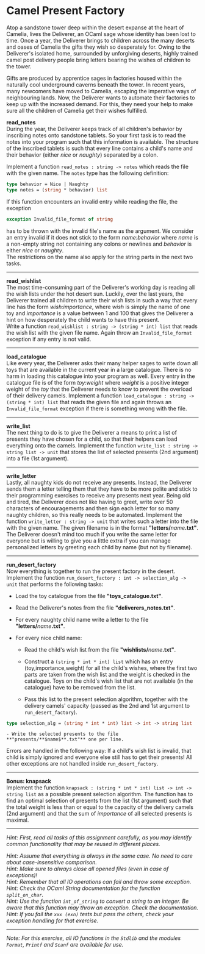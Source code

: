 # Camel Present Factory
Atop a sandstone tower deep within the desert expanse at the heart of Camelia, lives the Deliverer, an OCaml sage whose identity has been lost to time. Once a year, the Deliverer brings to children across the many deserts and oases of Camelia the gifts they wish so desperately for. Owing to the Deliverer's isolated home, surrounded by unforgiving deserts, highly trained camel post delivery people bring letters bearing the wishes of children to the tower.

Gifts are produced by apprentice sages in factories housed within the naturally cool underground caverns beneath the tower. In recent years, many newcomers have moved to Camelia, escaping the imperative ways of neighbouring lands. Now, the Deliverer wants to automate their factories to keep up with the increased demand. For this, they need your help to make sure all the children of Camelia get their wishes fulfilled.

**read_notes**  
During the year, the Deliverer keeps track of all children's behavior by inscribing notes onto sandstone tablets. So your first task is to read the notes into your program such that this information is available. The structure of the inscribed tablets is such that every line contains a child's name and their behavior (either *nice* or *naughty*) separated by a colon.

Implement a function `read_notes : string -> notes` which reads the file with the given name. The `notes` type has the following definition:

```Ocaml
type behavior = Nice | Naughty
type notes = (string * behavior) list
```

If this function encounters an invalid entry while reading the file, the exception

```Ocaml
exception Invalid_file_format of string
```

has to be thrown with the invalid file's name as the argument. We consider an entry invalid if it does not stick to the form *name:behavior* where *name* is a non-empty string not containing any colons or newlines and *behavior* is either *nice* or *naughty*.  
The restrictions on the name also apply for the string parts in the next two tasks.

---

**read_wishlist**  
The most time-consuming part of the Deliverer's working day is reading all the wish lists under the hot desert sun. Luckily, over the last years, the Deliverer trained all children to write their wish lists in such a way that every line has the form *wish:importance*, where *wish* is simply the name of one toy and *importance* is a value between $1$ and $100$ that gives the Deliverer a hint on how desperately the child wants to have this present.  
Write a function `read_wishlist : string -> (string * int) list` that reads the wish list with the given file name. Again throw an `Invalid_file_format` exception if any entry is not valid.

---

**load_catalogue**  
Like every year, the Deliverer asks their many helper sages to write down all toys that are available in the current year in a large catalogue. There is no harm in loading this catalogue into your program as well. Every entry in the catalogue file is of the form *toy:weight* where *weight* is a positive integer weight of the *toy* that the Deliverer needs to know to prevent the overload of their delivery camels.
Implement a function `load_catalogue : string -> (string * int) list` that reads the given file and again throws an `Invalid_file_format` exception if there is something wrong with the file.

---

**write_list**  
The next thing to do is to give the Deliverer a means to print a list of presents they have chosen for a child, so that their helpers can load everything onto the camels. Implement the function `write_list : string -> string list -> unit` that stores the list of selected presents (2nd argument) into a file (1st argument).

---

**write_letter**  
Lastly, all naughty kids do not receive any presents. Instead, the Deliverer sends them a letter telling them that they have to be more polite and stick to their programming exercises to receive any presents next year. Being old and tired, the Deliverer does not like having to greet, write over 50 characters of encouragements and then sign each letter for so many naughty children, so this really needs to be automated. Implement the function `write_letter : string -> unit` that writes such a letter into the file with the given name.
The given filename is in the format 
**"letters/**$name$**.txt"**. The Deliverer doesn't mind too much if you write the same letter for everyone but is willing to give you a little extra if you can manage personalized letters by greeting each child by name (but not by filename).

---

**run_desert_factory**  
Now everything is together to run the present factory in the desert. Implement the function `run_desert_factory : int -> selection_alg -> unit` that performs the following tasks:

- Load the toy catalogue from the file **"toys_catalogue.txt"**.

- Read the Deliverer's notes from the file **"deliverers_notes.txt"**.

- For every naughty child name write a letter to the file **"letters/**$name$**.txt"**.

- For every nice child name:

    - Read the child's wish list from the file **"wishlists/**$name$**.txt"**.

    - Construct a `(string * int * int) list` which has an entry (toy,importance,weight) for all the child's wishes, where the first two parts are taken from the wish list and the weight is checked in the catalogue. Toys on the child's wish list that are not available (in the catalogue) have to be removed from the list.

    - Pass this list to the present selection algorithm, together with the delivery camels' capacity (passed as the 2nd and 1st argument to `run_desert_factory`).
        
```Ocaml
type selection_alg = (string * int * int) list -> int -> string list
```

    - Write the selected presents to the file **"presents/**$name$**.txt"** one per line.

Errors are handled in the following way: If a child's wish list is invalid, that child is simply ignored and everyone else still has to get their presents! All other exceptions are not handled inside `run_desert_factory`.

---

**Bonus: knapsack**  
Implement the function `knapsack : (string * int * int) list -> int -> string list` as a possible present selection algorithm. The function has to find an optimal selection of presents from the list (1st argument) such that the total weight is less than or equal to the capacity of the delivery camels (2nd argument) and that the sum of *importance* of all selected presents is maximal.

---

*Hint: First, read all tasks of this assignment carefully, as you may identify common functionality that may be reused in different places.*

*Hint: Assume that everything is always in the same case. No need to care about case-insensitive comparison.*  
*Hint: Make sure to always close all opened files (even in case of exceptions)!*  
*Hint: Remember that all IO operations can fail and throw some exception.*  
*Hint: Check the OCaml String documentation for the function `split_on_char`.*  
*Hint: Use the function `int_of_string` to convert a string to an integer. Be aware that this function may throw an exception. Check the documentation.*  
*Hint: If you fail the `xxx (exn)` tests but pass the others, check your exception handling for that exercise.*

---

*Note: For this exercise, all IO functions in the `Stdlib` and the modules `Format`, `Printf` and `Scanf` are available for use.*